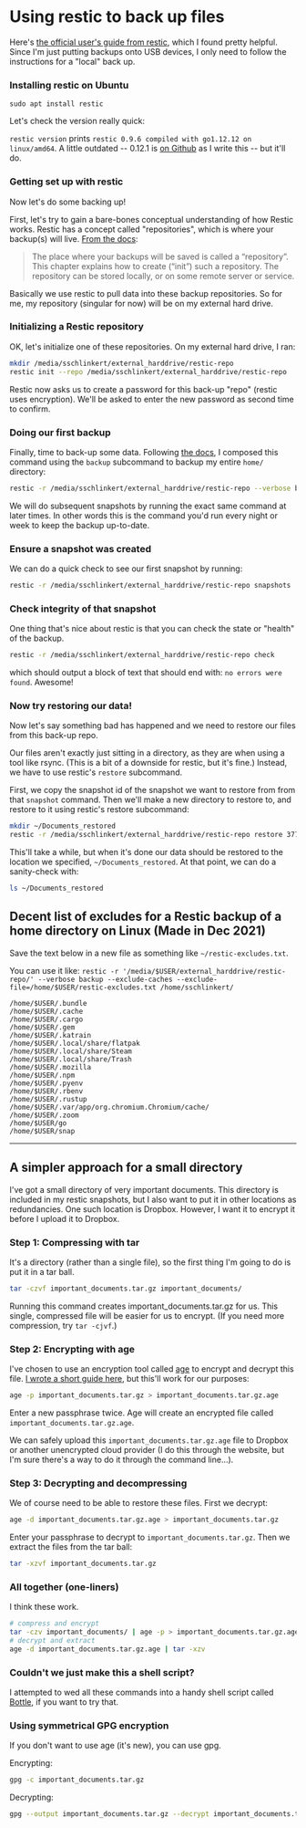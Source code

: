 # Using restic to back up files

Here's [the official user's guide from restic](https://restic.readthedocs.io/en/latest/020_installation.html), which I found pretty helpful. Since I'm just putting backups onto USB devices, I only need to follow the instructions for a "local" back up.

### Installing restic on Ubuntu

`sudo apt install restic`

Let's check the version really quick:

`restic version` prints `restic 0.9.6 compiled with go1.12.12 on linux/amd64`. A little outdated -- 0.12.1 is [on Github](https://github.com/restic/restic/releases) as I write this -- but it'll do.

### Getting set up with restic

Now let's do some backing up!

First, let's try to gain a bare-bones conceptual understanding of how Restic works. Restic has a concept called "repositories", which is where your backup(s) will live. [From the docs](https://restic.readthedocs.io/en/latest/030_preparing_a_new_repo.html#preparing-a-new-repository):

> The place where your backups will be saved is called a “repository”. This chapter explains how to create (“init”) such a repository. The repository can be stored locally, or on some remote server or service. 

Basically we use restic to pull data into these backup repositories. So for me, my repository (singular for now) will be on my external hard drive.

### Initializing a Restic repository

OK, let's initialize one of these repositories. On my external hard drive, I ran:

```bash
mkdir /media/sschlinkert/external_harddrive/restic-repo
restic init --repo /media/sschlinkert/external_harddrive/restic-repo
```

Restic now asks us to create a password for this back-up "repo" (restic uses encryption). We'll be asked to enter the new password as second time to confirm.

### Doing our first backup

Finally, time to back-up some data. Following [the docs](https://restic.readthedocs.io/en/latest/040_backup.html), I composed this command using the `backup` subcommand to backup my entire `home/` directory:

```bash
restic -r /media/sschlinkert/external_harddrive/restic-repo --verbose backup /home/sschlinkert/
```

We will do subsequent snapshots by running the exact same command at later times. In other words this is the command you'd run every night or week to keep the backup up-to-date.

### Ensure a snapshot was created

We can do a quick check to see our first snapshot by running: 

```bash
restic -r /media/sschlinkert/external_harddrive/restic-repo snapshots
```

### Check integrity of that snapshot

One thing that's nice about restic is that you can check the state or "health" of the backup.

```bash
restic -r /media/sschlinkert/external_harddrive/restic-repo check
```

which should output a block of text that should end with: `no errors were found`. Awesome!

### Now try restoring our data!

Now let's say something bad has happened and we need to restore our files from this back-up repo. 

Our files aren't exactly just sitting in a directory, as they are when using a tool like rsync. (This is a bit of a downside for restic, but it's fine.) Instead, we have to use restic's `restore` subcommand.

First, we copy the snapshot id of the snapshot we want to restore from from that `snapshot` command. Then we'll make a new directory to restore to, and restore to it using restic's restore subcommand:

```bash
mkdir ~/Documents_restored
restic -r /media/sschlinkert/external_harddrive/restic-repo restore 37769142 --target ~/Documents_restored
```

This'll take a while, but when it's done our data should be restored to the location we specified, `~/Documents_restored`. At that point, we can do a sanity-check with:

```bash
ls ~/Documents_restored
```

## Decent list of excludes for a Restic backup of a home directory on Linux (Made in Dec 2021)

Save the text below in a new file as something like `~/restic-excludes.txt`. 

You can use it like: `restic -r '/media/$USER/external_harddrive/restic-repo/' --verbose backup --exclude-caches --exclude-file=/home/$USER/restic-excludes.txt /home/sschlinkert/`

```text
/home/$USER/.bundle
/home/$USER/.cache
/home/$USER/.cargo
/home/$USER/.gem
/home/$USER/.katrain
/home/$USER/.local/share/flatpak
/home/$USER/.local/share/Steam
/home/$USER/.local/share/Trash
/home/$USER/.mozilla
/home/$USER/.npm
/home/$USER/.pyenv
/home/$USER/.rbenv
/home/$USER/.rustup
/home/$USER/.var/app/org.chromium.Chromium/cache/
/home/$USER/.zoom
/home/$USER/go
/home/$USER/snap
```

---

## A simpler approach for a small directory

I've got a small directory of very important documents. This directory is included in my restic snapshots, but I also want to put it in other locations as redundancies. One such location is Dropbox. However, I want it to encrypt it before I upload it to Dropbox.

### Step 1: Compressing with tar

It's a directory (rather than a single file), so the first thing I'm going to do is put it in a tar ball.

```bash
tar -czvf important_documents.tar.gz important_documents/
```

Running this command creates important_documents.tar.gz for us. This single, compressed file will be easier for us to encrypt. (If you need more compression, try `tar -cjvf`.)

### Step 2: Encrypting with age

I've chosen to use an encryption tool called [age](https://github.com/FiloSottile/age) to encrypt and decrypt this file. [I wrote a short guide here](https://sts10.github.io/2021/09/06/exploring-age-1-point-0.html), but this'll work for our purposes:

```bash
age -p important_documents.tar.gz > important_documents.tar.gz.age
```

Enter a new passphrase twice. Age will create an encrypted file called `important_documents.tar.gz.age`. 

We can safely upload this `important_documents.tar.gz.age` file to Dropbox or another unencrypted cloud provider (I do this through the website, but I'm sure there's a way to do it through the command line...).

### Step 3: Decrypting and decompressing

We of course need to be able to restore these files. First we decrypt:  

```bash
age -d important_documents.tar.gz.age > important_documents.tar.gz
```

Enter your passphrase to decrypt to `important_documents.tar.gz`. Then we extract the files from the tar ball:

```bash
tar -xzvf important_documents.tar.gz
```

### All together (one-liners)

I think these work.

```bash
# compress and encrypt
tar -czv important_documents/ | age -p > important_documents.tar.gz.age
# decrypt and extract
age -d important_documents.tar.gz.age | tar -xzv
```

### Couldn't we just make this a shell script?

I attempted to wed all these commands into a handy shell script called [Bottle](https://github.com/sts10/bottle), if you want to try that.

### Using symmetrical GPG encryption

If you don't want to use age (it's new), you can use gpg. 

Encrypting:
```bash
gpg -c important_documents.tar.gz
```

Decrypting:
```bash
gpg --output important_documents.tar.gz --decrypt important_documents.tar.gz.gpg
```

